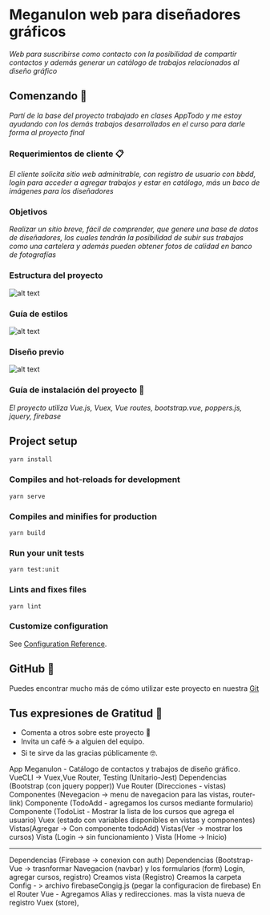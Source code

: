 # Meganulon web para diseñadores gráficos

_Web para suscribirse como contacto con la posibilidad de compartir contactos y además generar un catálogo de trabajos relacionados al diseño gráfico_

## Comenzando 🚀

_Partí de la base del proyecto trabajado en clases AppTodo y me estoy ayudando con los demás trabajos desarrollados en el curso para darle forma al proyecto final_

### Requerimientos de cliente 📋

_El cliente solicita sitio web adminitrable, con registro de usuario con bbdd, login para acceder a agregar trabajos y estar en catálogo, más un baco de imágenes para los diseñadores_

### Objetivos

_Realizar un sitio breve, fácil de comprender, que genere una base de datos de diseñadores, los cuales tendrán la posibilidad de subir sus trabajos como una cartelera y además pueden obtener fotos de calidad en banco de fotografías_

### Estructura del proyecto

![alt text](https://paolasotomora.files.wordpress.com/2020/06/web-01.jpg)


### Guía de estilos

![alt text](https://paolasotomora.files.wordpress.com/2020/06/web-03.jpg)

### Diseño previo

![alt text](https://paolasotomora.files.wordpress.com/2020/06/web-02.jpg)

### Guía de instalación del proyecto 🔧

_El proyecto utiliza Vue.js, Vuex, Vue routes, bootstrap.vue, poppers.js, jquery, firebase_

## Project setup
```
yarn install
```

### Compiles and hot-reloads for development
```
yarn serve
```

### Compiles and minifies for production
```
yarn build
```

### Run your unit tests
```
yarn test:unit
```

### Lints and fixes files
```
yarn lint
```

### Customize configuration
See [Configuration Reference](https://cli.vuejs.org/config/).


## GitHub 📖

Puedes encontrar mucho más de cómo utilizar este proyecto en nuestra [Git](https://github.com/psotomomora/proyecto_final)


## Tus expresiones de Gratitud 🎁

* Comenta a otros sobre este proyecto 📢
* Invita un café ☕ a alguien del equipo. 
* Si te sirve da las gracias públicamente 🤓.



App Meganulon - Catálogo de contactos y trabajos de diseño gráfico.
VueCLI -> Vuex,Vue Router, Testing (Unitario-Jest)
Dependencias (Bootstrap (con jquery popper))
Vue Router (Direcciones - vistas)
Componentes (Nevegacion -> menu de navegacion para las vistas, router-link)
Componente (TodoAdd - agregamos los cursos mediante formulario)
Componente (TodoList - Mostrar la lista de los cursos que agrega el usuario)
Vuex (estado con variables disponibles en vistas y componentes)
Vistas(Agregar -> Con componente todoAdd)
Vistas(Ver -> mostrar los cursos)
Vista (Login -> sin funcionamiento )
Vista (Home -> Inicio)

---------------------------------------------------

Dependencias (Firebase -> conexion con auth)
Dependencias (Bootstrap-Vue -> trasnformar Navegacion (navbar) y los formularios (form) Login, agregar cursos, registro)
Creamos vista (Registro)
Creamos la carpeta Config - > archivo firebaseCongig.js (pegar la configuracion de firebase)
En el Router Vue - Agregamos Alias y redirecciones. mas la vista nueva de registro
Vuex (store), 